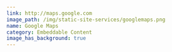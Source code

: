 ```yaml
---
link: http://maps.google.com
image_path: /img/static-site-services/googlemaps.png
name: Google Maps
category: Embeddable Content
image_has_background: true
---
```

